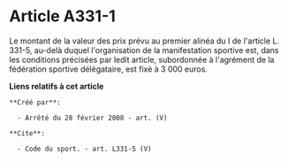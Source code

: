 # Article A331-1

Le montant de la valeur des prix prévu au premier alinéa du I de l'article L. 331-5, au-delà duquel l'organisation de la
manifestation sportive est, dans les conditions précisées par ledit article, subordonnée à l'agrément de la fédération
sportive délégataire, est fixé à 3 000 euros.

**Liens relatifs à cet article**

	**Créé par**:

	  - Arrêté du 28 février 2008 - art. (V)

	**Cite**:

	  - Code du sport. - art. L331-5 (V)
